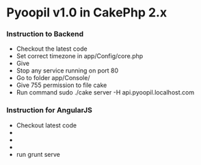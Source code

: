 Pyoopil v1.0 in CakePhp 2.x
=============================


### Instruction to Backend

- Checkout the latest code
- Set correct timezone in app/Config/core.php
- Give 
- Stop any service running on port 80
- Go to folder app/Console/
- Give 755 permission to file cake
- Run command sudo ./cake server -H api.pyoopil.localhost.com


### Instruction for AngularJS

- Checkout latest code
- 
- 
- 
- run grunt serve